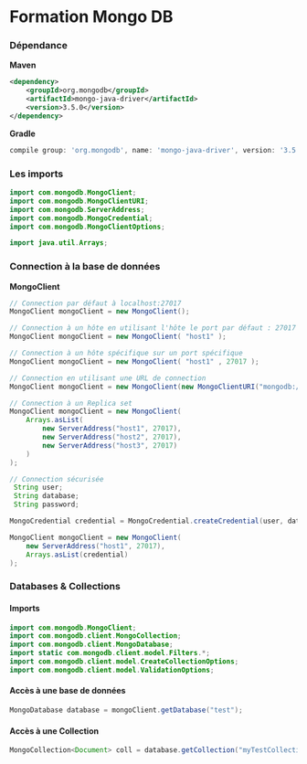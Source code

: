 # Formation Mongo DB

### Dépendance

**Maven**
```xml
<dependency>
    <groupId>org.mongodb</groupId>
    <artifactId>mongo-java-driver</artifactId>
    <version>3.5.0</version>
</dependency>

```

**Gradle**
```groovy
compile group: 'org.mongodb', name: 'mongo-java-driver', version: '3.5.0'
```


### Les imports
```java
import com.mongodb.MongoClient;
import com.mongodb.MongoClientURI;
import com.mongodb.ServerAddress;
import com.mongodb.MongoCredential;
import com.mongodb.MongoClientOptions;

import java.util.Arrays;
```

### Connection à la base de données
**MongoClient**
```java
// Connection par défaut à localhost:27017
MongoClient mongoClient = new MongoClient();

// Connection à un hôte en utilisant l'hôte le port par défaut : 27017
MongoClient mongoClient = new MongoClient( "host1" );

// Connection à un hôte spécifique sur un port spécifique
MongoClient mongoClient = new MongoClient( "host1" , 27017 );

// Connection en utilisant une URL de connection
MongoClient mongoClient = new MongoClient(new MongoClientURI("mongodb://host1:27017"));

// Connection à un Replica set
MongoClient mongoClient = new MongoClient(
    Arrays.asList(
        new ServerAddress("host1", 27017),
        new ServerAddress("host2", 27017),
        new ServerAddress("host3", 27017)
    )
);

// Connection sécurisée
 String user;
 String database; 
 String password; 

MongoCredential credential = MongoCredential.createCredential(user, database, password.toCharArray());

MongoClient mongoClient = new MongoClient(
    new ServerAddress("host1", 27017),
    Arrays.asList(credential)
);
```

### Databases & Collections

#### Imports
```java
import com.mongodb.MongoClient;
import com.mongodb.client.MongoCollection;
import com.mongodb.client.MongoDatabase;
import static com.mongodb.client.model.Filters.*;
import com.mongodb.client.model.CreateCollectionOptions;
import com.mongodb.client.model.ValidationOptions;
```

#### Accès à une base de données

```java
MongoDatabase database = mongoClient.getDatabase("test");
```

#### Accès à une Collection

```java
MongoCollection<Document> coll = database.getCollection("myTestCollection");
```
